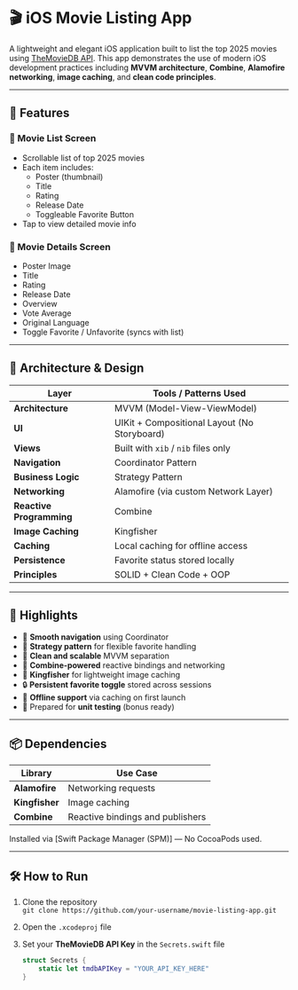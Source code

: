 # 🎬 iOS Movie Listing App

A lightweight and elegant iOS application built to list the top 2025 movies using [TheMovieDB API](https://www.themoviedb.org). This app demonstrates the use of modern iOS development practices including **MVVM architecture**, **Combine**, **Alamofire networking**, **image caching**, and **clean code principles**.

---

## 📱 Features

### 🔹 Movie List Screen
- Scrollable list of top 2025 movies
- Each item includes:
  - Poster (thumbnail)
  - Title
  - Rating
  - Release Date
  - Toggleable Favorite Button
- Tap to view detailed movie info

### 🔹 Movie Details Screen
- Poster Image
- Title
- Rating
- Release Date
- Overview
- Vote Average
- Original Language
- Toggle Favorite / Unfavorite (syncs with list)

---

## 🧱 Architecture & Design

| Layer        | Tools / Patterns Used         |
|--------------|-------------------------------|
| **Architecture** | MVVM (Model-View-ViewModel) |
| **UI**           | UIKit + Compositional Layout (No Storyboard) |
| **Views**        | Built with `xib` / `nib` files only |
| **Navigation**   | Coordinator Pattern |
| **Business Logic** | Strategy Pattern |
| **Networking**  | Alamofire (via custom Network Layer) |
| **Reactive Programming** | Combine |
| **Image Caching** | Kingfisher |
| **Caching**     | Local caching for offline access |
| **Persistence** | Favorite status stored locally |
| **Principles**  | SOLID + Clean Code + OOP |

---

## 💎 Highlights

- 🚀 **Smooth navigation** using Coordinator
- 🧠 **Strategy pattern** for flexible favorite handling
- 🧹 **Clean and scalable** MVVM separation
- 📡 **Combine-powered** reactive bindings and networking
- 🧊 **Kingfisher** for lightweight image caching
- 🔒 **Persistent favorite toggle** stored across sessions
- 📶 **Offline support** via caching on first launch
- 🧪 Prepared for **unit testing** (bonus ready)

---

## 📦 Dependencies

| Library     | Use Case                          |
|-------------|-----------------------------------|
| **Alamofire**   | Networking requests             |
| **Kingfisher**  | Image caching                   |
| **Combine**     | Reactive bindings and publishers |

Installed via [Swift Package Manager (SPM)] — No CocoaPods used.

---

## 🛠 How to Run

1. Clone the repository  
   `git clone https://github.com/your-username/movie-listing-app.git`

2. Open the `.xcodeproj` file

3. Set your **TheMovieDB API Key** in the `Secrets.swift` file  
   ```swift
   struct Secrets {
       static let tmdbAPIKey = "YOUR_API_KEY_HERE"
   }
